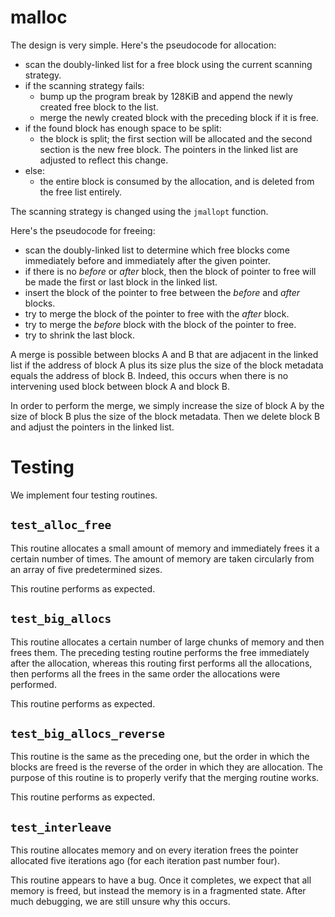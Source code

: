 malloc
======

The design is very simple. Here's the pseudocode for allocation:

* scan the doubly-linked list for a free block using the current scanning
  strategy.
* if the scanning strategy fails: 
    * bump up the program break by 128KiB and
      append the newly created free block to the list.
    * merge the newly created block with the preceding block if it is free.
* if the found block has enough space to be split:
    * the block is split; the first section will be allocated and the second
      section is the new free block. The pointers in the linked list are
      adjusted to reflect this change.
* else:
    * the entire block is consumed by the allocation, and is deleted from the
      free list entirely.

The scanning strategy is changed using the `jmallopt` function.

Here's the pseudocode for freeing:

* scan the doubly-linked list to determine which free blocks come immediately
  before and immediately after the given pointer.
* if there is no _before_ or _after_ block, then the block of pointer to free
  will be made the first or last block in the linked list.
* insert the block of the pointer to free between the _before_ and _after_
  blocks.
* try to merge the block of the pointer to free with the _after_ block.
* try to merge the _before_ block with the block of the pointer to free.
* try to shrink the last block.

A merge is possible between blocks A and B that are adjacent in the linked list
if the address of block A plus its size plus the size of the block metadata
equals the address of block B. Indeed, this occurs when there is no intervening
used block between block A and block B.

In order to perform the merge, we simply increase the size of block A by the
size of block B plus the size of the block metadata. Then we delete block B and
adjust the pointers in the linked list.

Testing
=======

We implement four testing routines.

`test_alloc_free`
-----------------

This routine allocates a small amount of memory and immediately frees it a
certain number of times. The amount of memory are taken circularly from an
array of five predetermined sizes.

This routine performs as expected.

`test_big_allocs`
-----------------

This routine allocates a certain number of large chunks of memory and then
frees them. The preceding testing routine performs the free immediately after
the allocation, whereas this routing first performs all the allocations, then
performs all the frees in the same order the allocations were performed.

This routine performs as expected.

`test_big_allocs_reverse`
-------------------------

This routine is the same as the preceding one, but the order in which the
blocks are freed is the reverse of the order in which they are allocation. The
purpose of this routine is to properly verify that the merging routine works.

This routine performs as expected.

`test_interleave`
-----------------

This routine allocates memory and on every iteration frees the pointer
allocated five iterations ago (for each iteration past number four).

This routine appears to have a bug. Once it completes, we expect that all
memory is freed, but instead the memory is in a fragmented state. After much
debugging, we are still unsure why this occurs.
